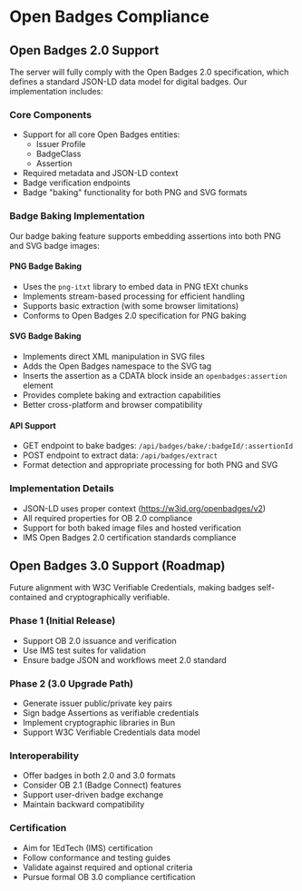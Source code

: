 # Open Badges Compliance

## Open Badges 2.0 Support
The server will fully comply with the Open Badges 2.0 specification, which defines a standard JSON-LD data model for digital badges. Our implementation includes:

### Core Components
- Support for all core Open Badges entities:
  - Issuer Profile
  - BadgeClass
  - Assertion
- Required metadata and JSON-LD context
- Badge verification endpoints
- Badge "baking" functionality for both PNG and SVG formats

### Badge Baking Implementation
Our badge baking feature supports embedding assertions into both PNG and SVG badge images:

#### PNG Badge Baking
- Uses the `png-itxt` library to embed data in PNG tEXt chunks
- Implements stream-based processing for efficient handling
- Supports basic extraction (with some browser limitations)
- Conforms to Open Badges 2.0 specification for PNG baking

#### SVG Badge Baking
- Implements direct XML manipulation in SVG files
- Adds the Open Badges namespace to the SVG tag
- Inserts the assertion as a CDATA block inside an `openbadges:assertion` element
- Provides complete baking and extraction capabilities
- Better cross-platform and browser compatibility

#### API Support
- GET endpoint to bake badges: `/api/badges/bake/:badgeId/:assertionId`
- POST endpoint to extract data: `/api/badges/extract`
- Format detection and appropriate processing for both PNG and SVG

### Implementation Details
- JSON-LD uses proper context (https://w3id.org/openbadges/v2)
- All required properties for OB 2.0 compliance
- Support for both baked image files and hosted verification
- IMS Open Badges 2.0 certification standards compliance

## Open Badges 3.0 Support (Roadmap)
Future alignment with W3C Verifiable Credentials, making badges self-contained and cryptographically verifiable.

### Phase 1 (Initial Release)
- Support OB 2.0 issuance and verification
- Use IMS test suites for validation
- Ensure badge JSON and workflows meet 2.0 standard

### Phase 2 (3.0 Upgrade Path)
- Generate issuer public/private key pairs
- Sign badge Assertions as verifiable credentials
- Implement cryptographic libraries in Bun
- Support W3C Verifiable Credentials data model

### Interoperability
- Offer badges in both 2.0 and 3.0 formats
- Consider OB 2.1 (Badge Connect) features
- Support user-driven badge exchange
- Maintain backward compatibility

### Certification
- Aim for 1EdTech (IMS) certification
- Follow conformance and testing guides
- Validate against required and optional criteria
- Pursue formal OB 3.0 compliance certification 